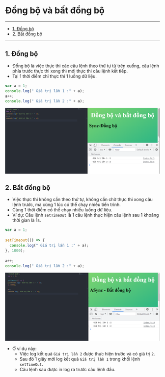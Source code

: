 # Đồng bộ và bất đồng bộ

---

- [1. Đồng bộ](#1-đồng-bộ)
- [2. Bất đồng bộ](#2-bất-đồng-bộ)

---

## 1. Đồng bộ

- Đồng bộ là việc thực thi các câu lệnh theo thứ tự từ trên xuống, câu lệnh phía trước thực thi xong thì mới thực thi câu lệnh kết tiếp.
- Tại 1 thời điểm chỉ thực thi 1 luồng dữ liệu.

```js
var a = 1;
console.log(" Giá trị lần 1 :" + a);
a++;
console.log(" Giá trị lần 2 :" + a);
```

![Sync](Javascript/Javascript-Object/detail/phan05-088/image/001.png "Đồng bộ")

## 2. Bất đồng bộ

- Việc thực thi không cần theo thứ tự, không cần chờ thực thi xong câu lệnh trước, mà cùng 1 lúc có thể chạy nhiều tiến trình.
- Cùng 1 thời điểm có thể chạy nhiều luồng dữ liệu.
- Ví dụ: Câu lệnh `setTimeOut` là 1 câu lệnh thực hiện câu lệnh sau 1 khoảng thời gian là 1s.

```js
var a = 1;

setTimeout(() => {
  console.log(" Giá trị lần 1 :" + a);
}, 1000);

a++;
console.log(" Giá trị lần 2 :" + a);
```

![Async](Javascript/Javascript-Object/detail/phan05-088/image/002.png "Bất đồng bộ")

- Ở ví dụ này:
  - Việc log kết quả `Giá trị lần 2` được thực hiện trước và có giá trị `2`.
  - Sau đó 1 giây mới log kết quả `Giá trị lần 1` trong khối lệnh `setTimeOut`.
  - Câu lệnh sau được in log ra trước câu lệnh đầu.

